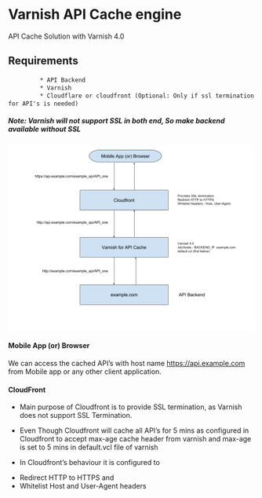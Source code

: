 # Varnish API Cache engine
API Cache Solution with Varnish 4.0
## Requirements
             * API Backend
             * Varnish
             * Cloudflare or cloudfront (Optional: Only if ssl termination for API's is needed)
##### Note: Varnish will not support SSL in both end, So make backend available without SSL

![](https://github.com/shafeequeaslam/varnish_api_cache_engine/blob/master/Varnish%20API%20Cache%20Engine.png)

#### Mobile App (or) Browser


We can access the cached API’s with host name https://api.example.com from Mobile app or any other client application.


#### CloudFront

* Main purpose of Cloudfront is to provide SSL termination, as Varnish does not support SSL Termination.

* Even Though Cloudfront will cache all API’s for 5 mins as configured in Cloudfront to accept max-age cache header from varnish and max-age is set to 5 mins in default.vcl file of varnish 

* In Cloudfront’s behaviour it is configured to
- Redirect HTTP to HTTPS and
- Whitelist Host and User-Agent headers
